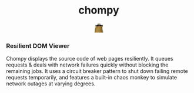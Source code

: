 <div align="center">
<h1>chompy</h1>
<img src="https://github.com/brettshollenberger/chompy/blob/master/lib/assets/img/hipsterchompy.gif">
</div>

### Resilient DOM Viewer

Chompy displays the source code of web pages resiliently. It queues requests & deals with network failures quickly without blocking the remaining jobs. It uses a circuit breaker pattern to shut down failing remote requests temporarily, and features a built-in chaos monkey to simulate network outages at varying degrees. 
